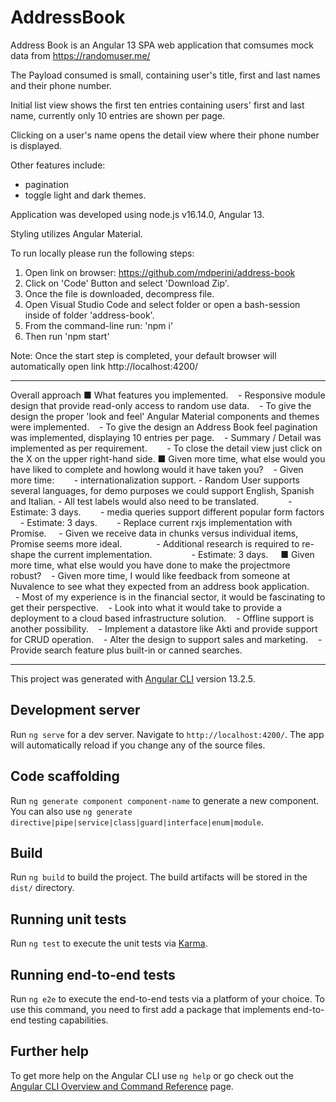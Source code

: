 # AddressBook

Address Book is an Angular 13 SPA web application that comsumes mock data from https://randomuser.me/

The Payload consumed is small, containing user's title, first and last names and their phone number.

Initial list view shows the first ten entries containing users' first and last name, currently only 10 entries are shown per page.

Clicking on a user's name opens the detail view where their phone number is displayed.

Other features include:
- pagination
- toggle light and dark themes.


Application was developed using node.js v16.14.0, Angular 13.

Styling utilizes Angular Material.

To run locally please run the following steps:
1) Open link on browser: https://github.com/mdperini/address-book
2) Click on 'Code' Button and select 'Download Zip'.
3) Once the file is downloaded, decompress file.
4) Open Visual Studio Code and select folder or open a bash-session inside of folder 'address-book'.
5) From the command-line run: 'npm i' 
6) Then run 'npm start'

Note: Once the start step is completed, your default browser will automatically open link http://localhost:4200/

------------------------------------------------------------------------------------------------------------------------------
Overall approach
■ What features you implemented.    
    - Responsive module design that provide read-only access to random use data.    
    - To give the design the proper 'look and feel' Angular Material components and themes were implemented.    
    - To give the design an Address Book feel pagination was implemented, displaying 10 entries per page.    
    - Summary / Detail was implemented as per requirement.        
        - To close the detail view just click on the X on the upper right-hand side.
■ Given more time, what else would you have liked to complete and howlong would it have taken you?    
    - Given more time:        
        - internationalization support.
            - Random User supports several languages, for demo purposes we could support English, Spanish and Italian.
            - All test labels would also need to be translated.            
            - Estimate: 3 days.        
        - media queries support different popular form factors
            - Estimate: 3 days.       
        - Replace current rxjs implementation with Promise.
            - Given we receive data in chunks versus individual items, Promise seems more ideal.         
            - Additional research is required to re-shape the current implementation.              
            - Estimate: 3 days.    
■ Given more time, what else would you have done to make the projectmore robust?   
        - Given more time, I would like feedback from someone at Nuvalence to see what they expected from an address book application.        
            - Most of my experience is in the financial sector, it would be fascinating to get their perspective.    
        - Look into what it would take to provide a deployment to a cloud based infrastructure solution.    
        - Offline support is another possibility.    
        - Implement a datastore like Akti and provide support for CRUD operation.    
        - Alter the design to support sales and marketing.   
        - Provide search feature plus built-in or canned searches.

------------------------------------------------------------------------------------------------------------------------------

This project was generated with [Angular CLI](https://github.com/angular/angular-cli) version 13.2.5.

## Development server

Run `ng serve` for a dev server. Navigate to `http://localhost:4200/`. The app will automatically reload if you change any of the source files.

## Code scaffolding

Run `ng generate component component-name` to generate a new component. You can also use `ng generate directive|pipe|service|class|guard|interface|enum|module`.

## Build

Run `ng build` to build the project. The build artifacts will be stored in the `dist/` directory.

## Running unit tests

Run `ng test` to execute the unit tests via [Karma](https://karma-runner.github.io).

## Running end-to-end tests

Run `ng e2e` to execute the end-to-end tests via a platform of your choice. To use this command, you need to first add a package that implements end-to-end testing capabilities.

## Further help

To get more help on the Angular CLI use `ng help` or go check out the [Angular CLI Overview and Command Reference](https://angular.io/cli) page.
